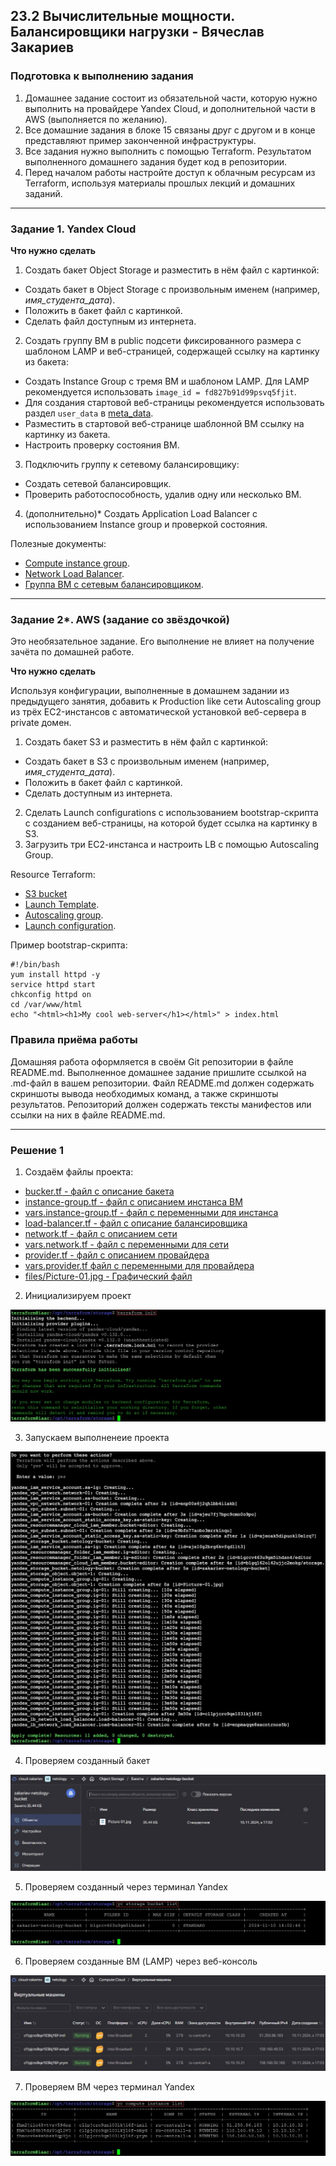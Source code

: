 ## 23.2 Вычислительные мощности. Балансировщики нагрузки - Вячеслав Закариев

### Подготовка к выполнению задания

1. Домашнее задание состоит из обязательной части, которую нужно выполнить на провайдере Yandex Cloud, и дополнительной части в AWS (выполняется по желанию). 
2. Все домашние задания в блоке 15 связаны друг с другом и в конце представляют пример законченной инфраструктуры.  
3. Все задания нужно выполнить с помощью Terraform. Результатом выполненного домашнего задания будет код в репозитории. 
4. Перед началом работы настройте доступ к облачным ресурсам из Terraform, используя материалы прошлых лекций и домашних заданий.

---
### Задание 1. Yandex Cloud 

**Что нужно сделать**

1. Создать бакет Object Storage и разместить в нём файл с картинкой:

 - Создать бакет в Object Storage с произвольным именем (например, _имя_студента_дата_).
 - Положить в бакет файл с картинкой.
 - Сделать файл доступным из интернета.
 
2. Создать группу ВМ в public подсети фиксированного размера с шаблоном LAMP и веб-страницей, содержащей ссылку на картинку из бакета:

 - Создать Instance Group с тремя ВМ и шаблоном LAMP. Для LAMP рекомендуется использовать `image_id = fd827b91d99psvq5fjit`.
 - Для создания стартовой веб-страницы рекомендуется использовать раздел `user_data` в [meta_data](https://cloud.yandex.ru/docs/compute/concepts/vm-metadata).
 - Разместить в стартовой веб-странице шаблонной ВМ ссылку на картинку из бакета.
 - Настроить проверку состояния ВМ.
 
3. Подключить группу к сетевому балансировщику:

 - Создать сетевой балансировщик.
 - Проверить работоспособность, удалив одну или несколько ВМ.

4. (дополнительно)* Создать Application Load Balancer с использованием Instance group и проверкой состояния.

Полезные документы:

- [Compute instance group](https://registry.terraform.io/providers/yandex-cloud/yandex/latest/docs/resources/compute_instance_group).
- [Network Load Balancer](https://registry.terraform.io/providers/yandex-cloud/yandex/latest/docs/resources/lb_network_load_balancer).
- [Группа ВМ с сетевым балансировщиком](https://cloud.yandex.ru/docs/compute/operations/instance-groups/create-with-balancer).

---

### Задание 2*. AWS (задание со звёздочкой)

Это необязательное задание. Его выполнение не влияет на получение зачёта по домашней работе.

**Что нужно сделать**

Используя конфигурации, выполненные в домашнем задании из предыдущего занятия, добавить к Production like сети Autoscaling group из трёх EC2-инстансов с  автоматической установкой веб-сервера в private домен.

1. Создать бакет S3 и разместить в нём файл с картинкой:

 - Создать бакет в S3 с произвольным именем (например, _имя_студента_дата_).
 - Положить в бакет файл с картинкой.
 - Сделать доступным из интернета.
2. Сделать Launch configurations с использованием bootstrap-скрипта с созданием веб-страницы, на которой будет ссылка на картинку в S3. 
3. Загрузить три ЕС2-инстанса и настроить LB с помощью Autoscaling Group.

Resource Terraform:

- [S3 bucket](https://registry.terraform.io/providers/hashicorp/aws/latest/docs/resources/s3_bucket)
- [Launch Template](https://registry.terraform.io/providers/hashicorp/aws/latest/docs/resources/launch_template).
- [Autoscaling group](https://registry.terraform.io/providers/hashicorp/aws/latest/docs/resources/autoscaling_group).
- [Launch configuration](https://registry.terraform.io/providers/hashicorp/aws/latest/docs/resources/launch_configuration).

Пример bootstrap-скрипта:

```
#!/bin/bash
yum install httpd -y
service httpd start
chkconfig httpd on
cd /var/www/html
echo "<html><h1>My cool web-server</h1></html>" > index.html
```
### Правила приёма работы

Домашняя работа оформляется в своём Git репозитории в файле README.md. Выполненное домашнее задание пришлите ссылкой на .md-файл в вашем репозитории.
Файл README.md должен содержать скриншоты вывода необходимых команд, а также скриншоты результатов.
Репозиторий должен содержать тексты манифестов или ссылки на них в файле README.md.

---

### Решение 1

1. Создаём файлы проекта:

- [bucker.tf - файл с описание бакета](https://github.com/SlavaZakariev/netology-cloud/blob/main/23.2_lb/git/bucket.tf)
- [instance-group.tf - файл с описанием инстанса ВМ](https://github.com/SlavaZakariev/netology-cloud/blob/main/23.2_lb/git/instance-group.tf)
- [vars.instance-group.tf - файл с переменными для инстанса](https://github.com/SlavaZakariev/netology-cloud/blob/main/23.2_lb/git/vars.instance-group.tf)
- [load-balancer.tf - файл с описание балансировщика](https://github.com/SlavaZakariev/netology-cloud/blob/main/23.2_lb/git/load-balancer.tf)
- [network.tf - файл с описанием сети](https://github.com/SlavaZakariev/netology-cloud/blob/main/23.2_lb/git/network.tf)
- [vars.network.tf - файл с переменными для сети](https://github.com/SlavaZakariev/netology-cloud/blob/main/23.2_lb/git/vars.network.tf)
- [provider.tf - файл с описанием провайдера](https://github.com/SlavaZakariev/netology-cloud/blob/main/23.2_lb/git/provider.tf)
- [vars.provider.tf файл с переменными для провайдера](https://github.com/SlavaZakariev/netology-cloud/blob/main/23.2_lb/git/vars.provider.tf)
- [files/Picture-01.jpg - Графический файл](https://github.com/SlavaZakariev/netology-cloud/blob/main/23.2_lb/git/files/Picture-01.jpg)

2. Инициализируем проект

![init](https://github.com/SlavaZakariev/netology-cloud/blob/main/23.2_lb/resources/yc_2_1.1.jpg)

3. Запускаем выполненеие проекта

![apply](https://github.com/SlavaZakariev/netology-cloud/blob/main/23.2_lb/resources/yc_2_1.2.jpg)

4. Проверяем созданный бакет

![buck](https://github.com/SlavaZakariev/netology-cloud/blob/main/23.2_lb/resources/yc_2_1.3.jpg)

5. Проверяем созданный через терминал Yandex

![yc-buck](https://github.com/SlavaZakariev/netology-cloud/blob/main/23.2_lb/resources/yc_2_1.4.jpg)

6. Проверяем созданные ВМ (LAMP) через веб-консоль

![console](https://github.com/SlavaZakariev/netology-cloud/blob/main/23.2_lb/resources/yc_2_1.5.jpg)

7. Проверяем ВМ через терминал Yandex

![yc-console](https://github.com/SlavaZakariev/netology-cloud/blob/main/23.2_lb/resources/yc_2_1.6.jpg)
